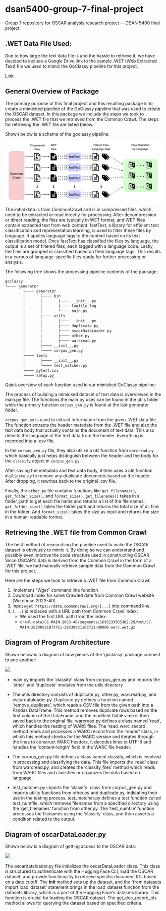 # dsan5400-group-7-final-project
Group 7 repository for OSCAR analysis research project -- DSAN 5400 final project.

## .WET Data File Used:
Due to how large the text data file is and the hassle to retrieve it, we have decided to include a Google Drive link to the sample .WET (Web Extracted Text) file we used to mimic the GoClassy pipeline for this project.

[Link](https://drive.google.com/file/d/1Y8FBBU3XI3cbL7Gy4DvYRh8peh8ERMU-/view?usp=sharing)

## General Overview of Package
The primary purpose of this final project and this resulting package is to create a mimicked pipeline of the GoClassy pipeline that was used to create the OSCAR dataset. In this package we include the steps we took to process the .WET file that we retrieved from the Common Crawl. The steps for retrieving the .WET file are listed below. 

Shown below is a scheme of the goclassy pipeline.

![](scheme.png)

The initial data is from CommonCrawl and is in compressed files, which need to be extracted or read directly for processing. After decompression or direct reading, the files are typically in WET format, and WET files contain extracted text from web content. fastText, a library for efficient text classification and representation learning, is used to filter these files by language. It applies language tags to the content based on its text classification model. Once fastText has classified the files by language, the output is a set of filtered files, each tagged with a language code. Lastly, the files are grouped or classified based on their language tags. This results in a corpus of language-specific files ready for further processing or analysis.

The following tree shows the processing pipeline contents of the package:
```
goclassy
└──── generator
        ├──── generator
        │       ├──── bin
        │       │       ├──── __init__.py
        │       │       ├──── logfile.log
        │       │       └──── main.py
        │       ├──── utils
        │       │       ├──── __init__.py
        │       │       ├──── duplicate.py
        │       │       ├──── oscarDataLoader.py
        │       │       ├──── other.py
        │       │       ├──── warcread.py
        │       ├──── __init__.py
        │       └──── corpus_gen.py
        ├──── tests
        │       ├──── __init__.py
        │       └──── test_matcher.py
        ├──── pytest.ini
        └──── setup.py
```

Quick overview of each function used in our mimicked GoClassy pipeline:

The process of building a mimicked dataset of text data is overviewed in the main.py file. The functions the main.py uses can be found in the utils folder while the primary function ```corpus_gen.py``` is found at the last generator folder.

```corpus_gen.py``` is used to extract information from the given .WET data file. The function extracts the header metadata from the .WET file and also the text data body that actually contains the document of text data. This also detects the language of the text data from the header. Everything is recorded into a .csv file.

In the ```corpus_gen.py``` file, they also utilize a util function from ```warcread.py``` which basically just helps distinguish between the header and the body for the ```classify``` object in ```corpus_gen.py```.

After saving the metadata and text data body, it then uses a util function ```duplicate.py``` to remove any duplicate documents based on the header. After dropping, it rewrites back to the original .csv file.

Finally, the ```other.py``` file contains functions like ```get_filenames()```, ```get_folder_size()```, and ```format_size()```. ```get_filenames()``` takes in a folder_path to get each file name and returns a list of the file names. ```get_folder_size()``` takes the folder path and returns the total size of all files in the folder. And ```format_size()``` takes the size as input and returns the size in a human-readable format.


## Retrieving the .WET file from Common Crawl
The best method of researching the pipeline used to make the OSCAR dataset is obviously to mimic it. By doing so we can understand and possibly even improve the code structure used in constructing OSCAR. Since OSCAR's data is derived from the Common Crawl in the form of a .WET file, we had manually retrieve sample data from the Common Crawl for this project.

Here are the steps we took to retrieve a .WET file from Common Crawl:
1) Implement "Wget" command line function
2) Download index for some Crawled date from Common Crawl website (We chose 2023-40).
3) Input ```wget https://data.commoncrawl.org/[...]``` into command line.
4) ```[...]``` is replaced with a URL path from Common Crawl index:
    - We used the first URL path from the index:
    - ```crawl-data/CC-MAIN-2023-40/segments/1695233505362.29/wet/CC-MAIN-20230921073711-20230921103711-00000.warc.wet.gz```


## Diagram of Program Architecture

Shown below is a diagram of how pieces of the ‘goclassy’ package connect to one another:


![](mimic.drawio.png)


- main.py imports the 'classify' class from corpus_gen.py and imports the ‘other' and ‘duplicate’ modules from the utils directory

- The utils directory consists of duplicate.py, other.py, warcread.py, and oscardataloader.py. Duplicate.py defines a function named ‘remove_duplicate', which reads a CSV file from the given path into a Pandas DataFrame. This method removes duplicate rows based on the first column of the DataFrame, and the modified DataFrame is then saved back to the original file. warcread.py defines a class named ‘read’, which handles the reading of WARC files. The ‘read_warc_record' method reads and processes a WARC record from the ‘reader’ class, in which this method checks for the WARC version and iterates through the lines to construct WARC headers. It decodes lines to UTF-8 and handles the 'content-length' field in the WARC file header. 

- The corpus_gen.py file defines a class named classify, which is involved in processing and classifying the data. This file imports the ‘read' class from warcread.py, and creates the ‘classify_files’ method which  reads from WARC files and classifies or organizes the data based on language.

- test_matcher.py imports the ‘classify' class from corpus_gen.py and imports utility functions from other.py and duplicate.py, indicating their use in the testing process. test_matcher.py defines a test function called test_numfile, which retrieves filenames from a specified directory using the ‘get_filenames’ function from other.py. The ’test_numfile’ function processes the filenames using the ‘classify' class, and then asserts a condition related to the output.


## Diagram of oscarDataLoader.py

Shown below is a diagram of getting access to the OSCAR data:


![](extra.drawio.png)


The oscardataloader.py file initializes the oscarDataLoader class. This class is structured to authenticate with the Hugging Face CLI, load the OSCAR dataset, and provide functionality to retrieve specific document IDs based on a date cutoff. The __init__ method sets up the dataset, and  the 'from datasets import load_dataset' statement brings in the load_dataset function from the datasets library, which is a part of the Hugging Face's datasets library. This function is crucial for loading the OSCAR dataset. The get_doc_record_ids method allows for querying the dataset based on specified criteria.

